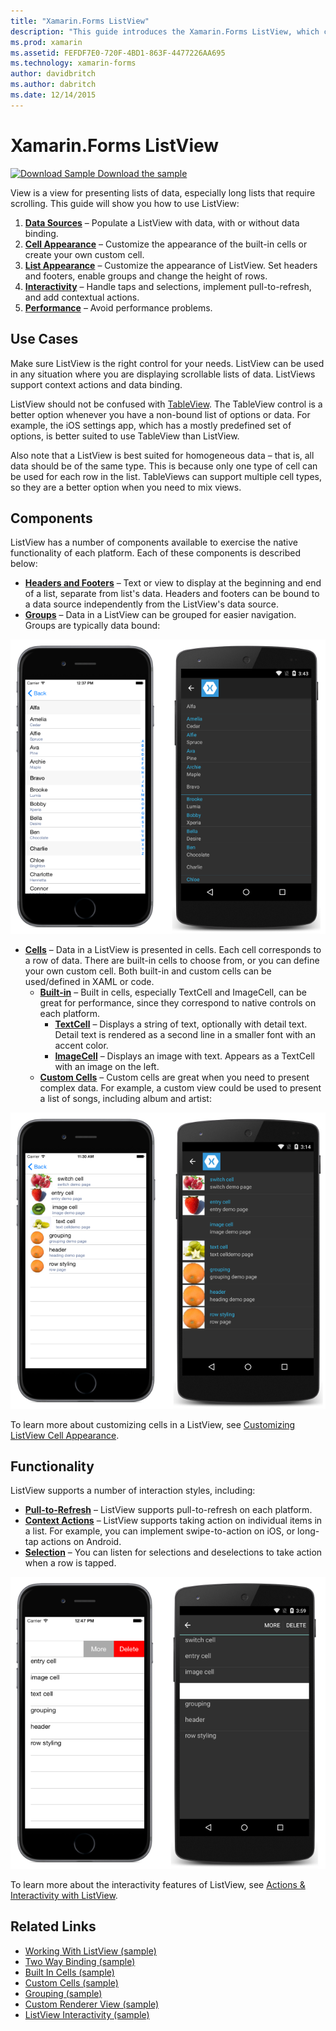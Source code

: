 ```yaml
---
title: "Xamarin.Forms ListView"
description: "This guide introduces the Xamarin.Forms ListView, which can be used to present data in beautiful, interactive lists."
ms.prod: xamarin
ms.assetid: FEFDF7E0-720F-4BD1-863F-4477226AA695
ms.technology: xamarin-forms
author: davidbritch
ms.author: dabritch
ms.date: 12/14/2015
---
```


# Xamarin.Forms ListView

[![Download Sample](~/media/shared/download.png) Download the sample](https://developer.xamarin.com/samples/WorkingWithListview)

View is a view for presenting lists of data, especially long lists that require scrolling. This guide will show you how to use ListView:

1. **[Data Sources](data-and-databinding.md)** &ndash;  Populate a ListView with data, with or without data binding.
2. **[Cell Appearance](customizing-cell-appearance.md)** &ndash; Customize the appearance of the built-in cells or create your own custom cell.
3. **[List Appearance](customizing-list-appearance.md)** &ndash; Customize the appearance of ListView. Set headers and footers, enable groups and change the height of rows.
4. **[Interactivity](interactivity.md)** &ndash; Handle taps and selections, implement pull-to-refresh, and add contextual actions.
5. **[Performance](performance.md)** &ndash; Avoid performance problems.

## Use Cases
Make sure ListView is the right control for your needs. ListView can be used in any situation where you are displaying scrollable lists of data. ListViews support context actions and data binding.

ListView should not be confused with [TableView](~/xamarin-forms/user-interface/tableview.md). The TableView control is a better option whenever you have a non-bound list of options or data. For example, the iOS settings app, which has a mostly predefined set of options, is better suited to use TableView than ListView.

Also note that a ListView is best suited for homogeneous data &ndash; that is, all data should be of the same type. This is because only one type of cell can be used for each row in the list. TableViews can support multiple cell types, so they are a better option when you need to mix views.


## Components
ListView has a number of components available to exercise the native functionality of each platform. Each of these components is described below:

- **[Headers and Footers](customizing-list-appearance.md#Headers_and_Footers)** &ndash; Text or view to display at the beginning and end of a list, separate from list's data. Headers and footers can be bound to a data source independently from the ListView's data source.
- **[Groups](customizing-list-appearance.md#Grouping)** &ndash; Data in a ListView can be grouped for easier navigation. Groups are typically data bound:

![](images/grouping-depth.png "ListView with Grouped Data")

- **[Cells](customizing-cell-appearance.md)** &ndash; Data in a ListView is presented in cells. Each cell corresponds to a row of data. There are built-in cells to choose from, or you can define your own custom cell. Both built-in and custom cells can be used/defined in XAML or code.
  - **[Built-in](customizing-cell-appearance.md#Built_in_Cells)** &ndash; Built in cells, especially TextCell and ImageCell, can be great for performance, since they correspond to native controls on each platform.
       - **[TextCell](customizing-cell-appearance.md#TextCell)** &ndash; Displays a string of text, optionally with detail text. Detail text is rendered as a second line in a smaller font with an accent color.
       - **[ImageCell](customizing-cell-appearance.md#ImageCell)** &ndash; Displays an image with text. Appears as a TextCell with an image on the left.
  - **[Custom Cells](customizing-cell-appearance.md#customcells)** &ndash; Custom cells are great when you need to present complex data. For example, a custom view could be used to present a list of songs, including album and artist:

![](images/image-cell-default.png "ListView with ImageCells")

To learn more about customizing cells in a ListView, see [Customizing ListView Cell Appearance](customizing-cell-appearance.md).

## Functionality
ListView supports a number of interaction styles, including:

- **[Pull-to-Refresh](interactivity.md#Pull_to_Refresh)** &ndash; ListView supports pull-to-refresh on each platform.
- **[Context Actions](interactivity.md#Context_Actions)** &ndash; ListView supports taking action on individual items in a list. For example, you can implement swipe-to-action on iOS, or long-tap actions on Android.
- **[Selection](interactivity.md#selectiontaps)** &ndash; You can listen for selections and deselections to take action when a row is tapped.

![](images/context-default.png "ListView with Context Actions")

To learn more about the interactivity features of ListView, see [Actions & Interactivity with ListView](interactivity.md).


## Related Links

- [Working With ListView (sample)](https://developer.xamarin.com/samples/WorkingWithListview)
- [Two Way Binding (sample)](https://developer.xamarin.com/samples/xamarin-forms/UserInterface/ListView/SwitchEntryTwoBinding)
- [Built In Cells (sample)](https://developer.xamarin.com/samples/xamarin-forms/UserInterface/ListView/BuiltInCells)
- [Custom Cells (sample)](https://developer.xamarin.com/samples/xamarin-forms/UserInterface/ListView/CustomCells)
- [Grouping (sample)](https://developer.xamarin.com/samples/xamarin-forms/UserInterface/ListView/Grouping)
- [Custom Renderer View (sample)](https://developer.xamarin.com/samples/xamarin-forms/UserInterface/ListView/WorkingWithListviewNative)
- [ListView Interactivity (sample)](https://developer.xamarin.com/samples/xamarin-forms/UserInterface/ListView/interactivity)
